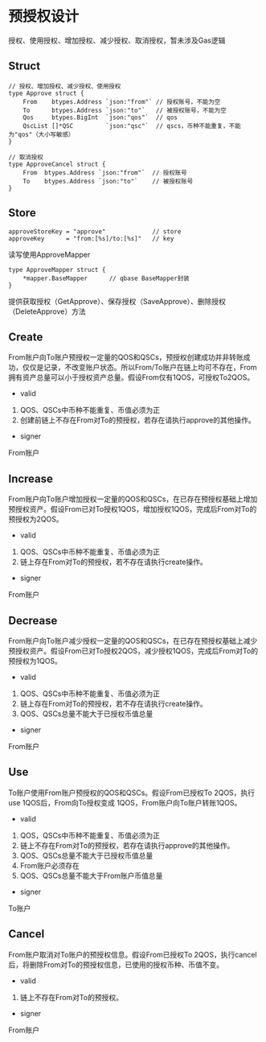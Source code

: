 # 预授权设计

授权、使用授权、增加授权、减少授权、取消授权，暂未涉及Gas逻辑

## Struct
```
// 授权、增加授权、减少授权、使用授权
type Approve struct {
    From    btypes.Address `json:"from"` // 授权账号，不能为空
    To      btypes.Address `json:"to"`   // 被授权账号，不能为空
    Qos     btypes.BigInt  `json:"qos"`  // qos
    QscList []*QSC         `json:"qsc"`  // qscs，币种不能重复，不能为"qos"（大小写敏感）
}

// 取消授权
type ApproveCancel struct {
	From  btypes.Address `json:"from"`  // 授权账号
	To    btypes.Address `json:"to"`    // 被授权账号
}
```
## Store
```
approveStoreKey = "approve"             // store
approveKey      = "from:[%s]/to:[%s]"   // key
```

读写使用ApproveMapper
```
type ApproveMapper struct {
	*mapper.BaseMapper      // qbase BaseMapper封装 
}
```
提供获取授权（GetApprove）、保存授权（SaveApprove）、删除授权（DeleteApprove）方法

## Create

From账户向To账户预授权一定量的QOS和QSCs，预授权创建成功并非转账成功，仅仅是记录，不改变账户状态。所以From/To账户在链上均可不存在，From拥有资产总量可以小于授权资产总量。假设From仅有1QOS，可授权To2QOS。

* valid
1. QOS、QSCs中币种不能重复、币值必须为正
2. 创建前链上不存在From对To的预授权，若存在请执行approve的其他操作。

* signer
  
From账户

## Increase

From账户向To账户增加授权一定量的QOS和QSCs，在已存在预授权基础上增加预授权资产。假设From已对To授权1QOS，增加授权1QOS，完成后From对To的预授权为2QOS。

* valid
1. QOS、QSCs中币种不能重复、币值必须为正
2. 链上存在From对To的预授权，若不存在请执行create操作。

* signer

From账户

## Decrease

From账户向To账户减少授权一定量的QOS和QSCs，在已存在预授权基础上减少预授权资产。假设From已对To授权2QOS，减少授权1QOS，完成后From对To的预授权为1QOS。

* valid
1. QOS、QSCs中币种不能重复、币值必须为正
2. 链上存在From对To的预授权，若不存在请执行create操作。
3. QOS、QSCs总量不能大于已授权币值总量

* signer

From账户

## Use

To账户使用From账户预授权的QOS和QSCs。假设From已授权To 2QOS，执行use 1QOS后，From向To授权变成 1QOS，From账户向To账户转账1QOS。

* valid
1. QOS，QSCs中币种不能重复、币值必须为正
2. 链上不存在From对To的预授权，若存在请执行approve的其他操作。
3. QOS、QSCs总量不能大于已授权币值总量
4. From账户必须存在
3. QOS、QSCs总量不能大于From账户币值总量

* signer
  
To账户

## Cancel

From账户取消对To账户的预授权信息。假设From已授权To 2QOS，执行cancel后，将删除From对To的预授权信息，已使用的授权币种、币值不变。

* valid
1. 链上不存在From对To的预授权。

* signer
  
From账户